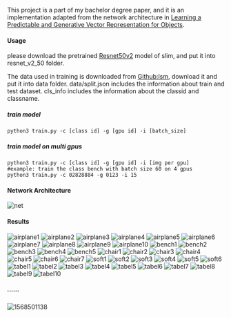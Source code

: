 This project is a part of my bachelor degree paper,  and it is an implementation adapted from the network architecture in  [Learning a Predictable and Generative Vector Representation for Objects](https://arxiv.org/abs/1603.08637).

#### Usage

please download the pretrained [Resnet50v2](https://github.com/tensorflow/models/tree/master/research/slim#Pretrained) model of slim, and put it into resnet_v2_50 folder.

The data used in training is downloaded from [Github:lsm](https://github.com/akar43/lsm), download it and put it into data folder. data/split.json includes the information about train and test dataset. cls_info includes the information about the classid and classname.

##### train model

```
python3 train.py -c [class id] -g [gpu id] -i [batch_size]
```

##### train model on multi gpus

```
python3 train.py -c [class id] -g [gpu id] -i [img per gpu]
#example: train the class bench with batch size 60 on 4 gpus
python3 train.py -c 02828884 -g 0123 -i 15
```

#### Network Architecture

![net](examples/net.png)

#### Results

![airplane1](examples/airplane1.png)
![airplane2](examples/airplane2.png)
![airplane3](examples/airplane3.png)
![airplane4](examples/airplane4.png)
![airplane5](examples/airplane5.png)
![airplane6](examples/airplane6.png)
![airplane7](examples/airplane7.png)
![airplane8](examples/airplane8.png)
![airplane9](examples/airplane9.png)
![airplane10](examples/airplane10.png)
![bench1](examples/bench1.png)
![bench2](examples/bench2.png)
![bench3](examples/bench3.png)
![bench4](examples/bench4.png)
![bench5](examples/bench5.png)
![chair1](examples/chair1.png)
![chair2](examples/chair2.png)
![chair3](examples/chair3.png)
![chair4](examples/chair4.png)
![chair5](examples/chair5.png)
![chair6](examples/chair6.png)
![chair7](examples/chair7.png)
![soft1](examples/soft1.png)
![soft2](examples/soft2.png)
![soft3](examples/soft3.png)
![soft4](examples/soft4.png)
![soft5](examples/soft5.png)
![soft6](examples/soft6.png)
![tabel1](examples/tabel1.png)
![tabel2](examples/tabel2.png)
![tabel3](examples/tabel3.png)
![tabel4](examples/tabel4.png)
![tabel5](examples/tabel5.png)
![tabel6](examples/tabel6.png)
![tabel7](examples/tabel7.png)
![tabel8](examples/tabel8.png)
![tabel9](examples/tabel9.png)
![tabel10](examples/tabel10.png)

##### ......

![1568501138](examples/1568501138.jpg)